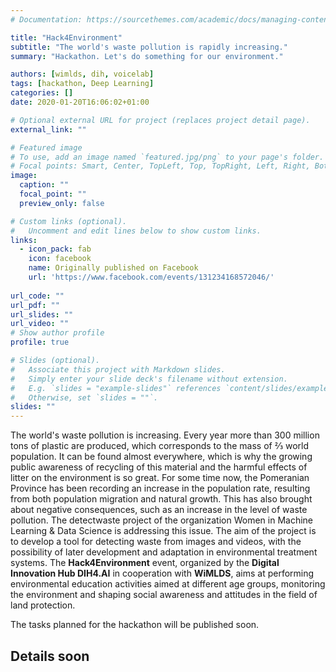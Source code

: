 ```yaml
---
# Documentation: https://sourcethemes.com/academic/docs/managing-content/

title: "Hack4Environment"
subtitle: "The world's waste pollution is rapidly increasing."
summary: "Hackathon. Let's do something for our environment."

authors: [wimlds, dih, voicelab]
tags: [hackathon, Deep Learning]
categories: []
date: 2020-01-20T16:06:02+01:00

# Optional external URL for project (replaces project detail page).
external_link: ""

# Featured image
# To use, add an image named `featured.jpg/png` to your page's folder.
# Focal points: Smart, Center, TopLeft, Top, TopRight, Left, Right, BottomLeft, Bottom, BottomRight.
image:
  caption: ""
  focal_point: ""
  preview_only: false

# Custom links (optional).
#   Uncomment and edit lines below to show custom links.
links:
  - icon_pack: fab
    icon: facebook
    name: Originally published on Facebook
    url: 'https://www.facebook.com/events/131234168572046/'
    
url_code: ""
url_pdf: ""
url_slides: ""
url_video: ""
# Show author profile
profile: true

# Slides (optional).
#   Associate this project with Markdown slides.
#   Simply enter your slide deck's filename without extension.
#   E.g. `slides = "example-slides"` references `content/slides/example-slides.md`.
#   Otherwise, set `slides = ""`.
slides: ""
---
```


The world's waste pollution is increasing.
Every year more than 300 million tons of plastic are produced, which corresponds to the mass of ⅔ world population. It can be found almost everywhere, which is why the growing public awareness of recycling of this material and the harmful effects of litter on the environment is so great.
For some time now, the Pomeranian Province has been recording an increase in the population rate, resulting from both population migration and natural growth. This has also brought about negative consequences, such as an increase in the level of waste pollution.
The detectwaste project of the organization Women in Machine Learning & Data Science is addressing this issue. The aim of the project is to develop a tool for detecting waste from images and videos, with the possibility of later development and adaptation in environmental treatment systems.
The **Hack4Environment** event, organized by the **Digital Innovation Hub DIH4.AI** in cooperation with **WiMLDS**, aims at performing environmental education activities aimed at different age groups, monitoring the environment and shaping social awareness and attitudes in the field of land protection.

The tasks planned for the hackathon will be published soon.


## Details soon


